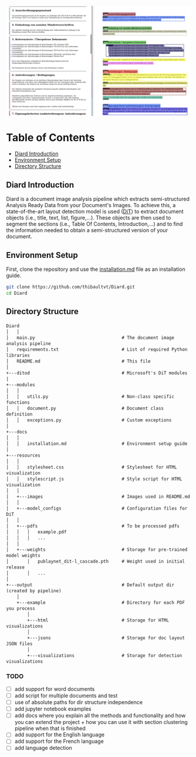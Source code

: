 <p align="center">
<img src="resources/images/example.png" width="700"/>
</p>

# Table of Contents
- [Diard Introduction](#diard-introduction)
- [Environment Setup](#environment-setup)
- [Directory Structure](#directory-structure)

## Diard Introduction
Diard is a document image analysis pipeline which extracts semi-structured Analysis Ready Data from your Document's Images. To achieve this, a state-of-the-art layout detection model is used ([DiT](https://github.com/microsoft/unilm/tree/master/dit)) to extract document objects (i.e., title, text, list, figure,...). These objects are then used to segment the sections (i.e., Table Of Contents, Introduction,...) and to find the information needed to obtain a semi-structured version of your document.

## Environment Setup
First, clone the repository and use the [installation.md](docs/installation.md) file as an installation guide.

```bash
git clone https://github.com/thibaultvt/Diard.git
cd Diard
```

## Directory Structure

```tree
Diard
│   │
│   main.py                                 # The document image analysis pipeline
│   requirements.txt                        # List of required Python libraries
│   README.md                               # This file
│
+---ditod                                   # Microsoft's DiT modules
|
+---modules
│   │
│   │   utils.py                            # Non-class specific functions
│   │   document.py                         # Document class definition
│   │   exceptions.py                       # Custom exceptions
│ 
+---docs
│   │
│   │   installation.md                     # Environment setup guide
│ 
+---resources
│   │
│   │   stylesheet.css                      # Stylesheet for HTML visualization
│   │   stylescript.js                      # Style script for HTML visualization
│   │
│   +---images                              # Images used in README.md
│   │
│   +---model_configs                       # Configuration files for DiT
│   │
│   +---pdfs                                # To be processed pdfs
│   │   │   example.pdf
│   │   │   ...
│   │
│   +---weights                             # Storage for pre-trained model weights
│       │   publaynet_dit-l_cascade.pth     # Weight used in initial release
│       │   ...
│
+---output                                  # Default output dir (created by pipeline)
    │
    +---example                             # Directory for each PDF you process
        │    
        +---html                            # Storage for HTML visualizations    
        │
        +---jsons                           # Storage for doc layout JSON files
        │ 
        +---visualizations                  # Storage for detection visualizations
```


### TODO
* [ ] add support for word documents
* [ ] add script for multiple documents and test
* [ ] use of absolute paths for dir structure independence
* [ ] add jupyter notebook examples
* [ ] add docs where you explain all the methods and functionality and how you can extend the project + how you can use it with section clustering pipeline when that is finished
* [ ] add support for the English language
* [ ] add support for the French language
* [ ] add language detection
